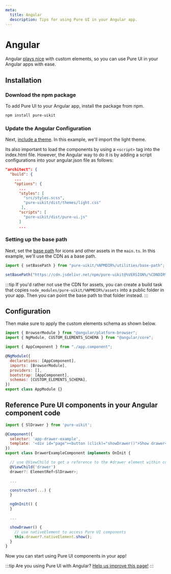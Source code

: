 ```yaml
---
meta:
  title: Angular
  description: Tips for using Pure UI in your Angular app.
---
```


# Angular

Angular [plays nice](https://custom-elements-everywhere.com/#angular) with custom elements, so you can use Pure UI in your Angular apps with ease.

## Installation

### Download the npm package

To add Pure UI to your Angular app, install the package from npm.

```bash
npm install pure-uikit
```

### Update the Angular Configuration

Next, [include a theme](/getting-started/themes). In this example, we'll import the light theme.

Its also important to load the components by using a `<script>` tag into the index.html file. However, the Angular way to do it is by adding a script configurations into your angular.json file as follows:

```json
"architect": {
  "build": {
    ...
    "options": {
      ...
      "styles": [
        "src/styles.scss",
        "pure-uikit/dist/themes/light.css"
       ],
      "scripts": [
        "pure-uikit/dist/pure-ui.js"
      ]
      ...
```

### Setting up the base path

Next, set the [base path](/getting-started/installation#setting-the-base-path) for icons and other assets in the `main.ts`. In this example, we'll use the CDN as a base path.

```jsx
import { setBasePath } from "pure-uikit/%NPMDIR%/utilities/base-path";

setBasePath("https://cdn.jsdelivr.net/npm/pure-uikit@%VERSION%/%CDNDIR%/");
```

:::tip
If you'd rather not use the CDN for assets, you can create a build task that copies `node_modules/pure-uikit/%NPMDIR%/assets` into a public folder in your app. Then you can point the base path to that folder instead.
:::

## Configuration

Then make sure to apply the custom elements schema as shown below.

```js
import { BrowserModule } from "@angular/platform-browser";
import { NgModule, CUSTOM_ELEMENTS_SCHEMA } from "@angular/core";

import { AppComponent } from "./app.component";

@NgModule({
  declarations: [AppComponent],
  imports: [BrowserModule],
  providers: [],
  bootstrap: [AppComponent],
  schemas: [CUSTOM_ELEMENTS_SCHEMA],
})
export class AppModule {}
```

## Reference Pure UI components in your Angular component code

```js
import { SlDrawer } from 'pure-uikit';

@Component({
  selector: 'app-drawer-example',
  template: '<div id="page"><button (click)="showDrawer()">Show drawer</button><p-drawer #drawer label="Drawer" class="drawer-focus" style="--size: 50vw"><p>Drawer content</p></p-drawer></div>'
})
export class DrawerExampleComponent implements OnInit {

  // use @ViewChild to get a reference to the #drawer element within component template
  @ViewChild('drawer')
  drawer?: ElementRef<SlDrawer>;

  ...

  constructor(...) {
  }

  ngOnInit() {
  }

  ...

  showDrawer() {
    // use nativeElement to access Pure UI components
    this.drawer?.nativeElement.show();
  }
}
```

Now you can start using Pure UI components in your app!

:::tip
Are you using Pure UI with Angular? [Help us improve this page!](https://github.com/ssjblue197/pure-ui/blob/next/docs/frameworks/angular.md)
:::
